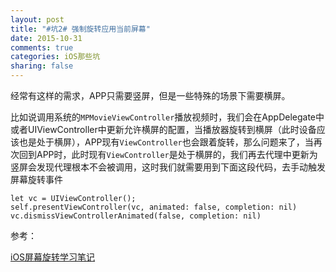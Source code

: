 ```yaml
---
layout: post
title: "#坑2# 强制旋转应用当前屏幕"
date: 2015-10-31
comments: true
categories: iOS那些坑
sharing: false
---
```


经常有这样的需求，APP只需要竖屏，但是一些特殊的场景下需要横屏。

比如说调用系统的`MPMovieViewController`播放视频时，我们会在AppDelegate中或者UIViewController中更新允许横屏的配置，当播放器旋转到横屏（此时设备应该也是处于横屏），APP现有`ViewController`也会跟着旋转，那么问题来了，当再次回到APP时，此时现有`ViewController`是处于横屏的，我们再去代理中更新为竖屏会发现代理根本不会被调用，这时我们就需要用到下面这段代码，去手动触发屏幕旋转事件 

```
let vc = UIViewController();
self.presentViewController(vc, animated: false, completion: nil)
vc.dismissViewControllerAnimated(false, completion: nil)
```

参考：

[iOS屏幕旋转学习笔记](http://foggry.com/blog/2014/08/08/ping-mu-xuan-zhuan-xue-xi-bi-ji/)